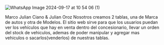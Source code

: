 ![WhatsApp Image 2024-09-17 at 10 54 06 (1)](https://github.com/user-attachments/assets/46b4d9e9-2c16-4445-88ad-6f8ecdcc8177)

Marco Julian Ciano & Julian Oroz
Nosotros creamos 2 tablas, una de Marca de autos y otra de Modelos. El sitio web sirve para que los usuarios puedan ver los vehículos que hay en venta dentro del concesionario, llevar un orden del stock de vehiculos, ademas de poder manipular y agregar mas vehiculos o sacarlos(venderlos) de nuestras tablas.
